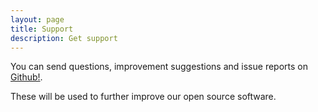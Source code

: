 ```yaml
---
layout: page
title: Support
description: Get support
---
```


You can send questions, improvement suggestions and issue reports on [Github!](https://github.com/atomiv/atomiv.github.io/issues/new).

These will be used to further improve our open source software.